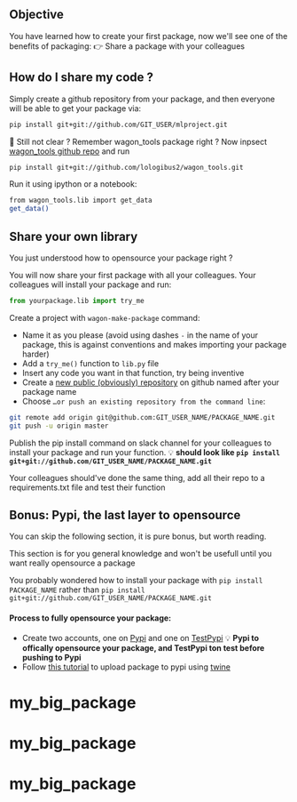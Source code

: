 ## Objective

You have learned how to create your first package, now we'll see one of the benefits of packaging:
👉 Share a package with your colleagues

## How do I share my code ?

Simply create a github repository from your package, and then everyone will be able to get your package via:
```bash
pip install git+git://github.com/GIT_USER/mlproject.git
```
🤔 Still not clear ?
Remember wagon_tools package right ?
Now inpsect [wagon_tools github repo](https://github.com/lologibus2/wagon_tools) and run
```bash
pip install git+git://github.com/lologibus2/wagon_tools.git
```
Run it using ipython or a notebook:
```bash
from wagon_tools.lib import get_data
get_data()
```

## Share your own library
You just understood how to opensource your package right ?

You will now share your first package with all your colleagues.
Your colleagues will install your package and run:
```python
from yourpackage.lib import try_me
```

Create a project with `wagon-make-package` command:
- Name it as you please (avoid using dashes `-` in the name of your package, this is against conventions and makes importing your package harder)
- Add a `try_me()` function to `lib.py` file
- Insert any code you want in that function, try being inventive
- Create a [new public (obviously) repository](https://github.com/new) on github named after your package name
- Choose `…or push an existing repository from the command line`:
```bash
git remote add origin git@github.com:GIT_USER_NAME/PACKAGE_NAME.git
git push -u origin master
```

Publish the pip install command on slack channel for your colleagues to install your package and run your function.
💡 __should look like `pip install git+git://github.com/GIT_USER_NAME/PACKAGE_NAME.git`__

Your colleagues should've done the same thing, add all their repo to a requirements.txt file and test their function

## Bonus: Pypi, the last layer to opensource

You can skip the following section, it is pure bonus, but worth reading.

This section is for you general knowledge and won't be usefull until you want really opensource a package

You probably wondered how to install your package with `pip install PACKAGE_NAME` rather than `pip install git+git://github.com/GIT_USER_NAME/PACKAGE_NAME.git`

#### Process to fully opensource your package:
- Create two accounts, one on [Pypi](https://pypi.org/account/register/) and one on [TestPypi](https://test.pypi.org/account/register/)
💡 __Pypi to offically opensource your package, and TestPypi ton test before pushing to Pypi__
- Follow [this tutorial](https://anweshadas.in/how-to-upload-a-package-in-pypi-using-twine/) to upload package to pypi using [twine](https://twine.readthedocs.io/en/latest/)
# my_big_package
# my_big_package
# my_big_package
